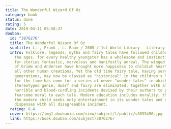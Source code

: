 ```yaml
---
title: The Wonderful Wizard Of Oz
category: book
status: done
rating: 5
date: 2019-04-11 05:58:37
douban:
  id: "3876276"
  title: The Wonderful Wizard Of Oz
  subtitle: L. , Frank , L. Baum / 2005 / 1st World Library - Literary Society
  intro: Folklore, legends, myths and fairy tales have followed childhood through
    the ages, for every healthy youngster has a wholesome and instinctive love
    for stories fantastic, marvelous and manifestly unreal. The winged fairies
    of Grimm and Andersen have brought more happiness to childish hearts than
    all other human creations. Yet the old time fairy tale, having served for
    generations, may now be classed as "historical" in the children's library;
    for the time has come for a series of newer "wonder tales" in which the
    stereotyped genie, dwarf and fairy are eliminated, together with all the
    horrible and blood-curdling incidents devised by their authors to point a
    fearsome moral to each tale. Modern education includes morality; therefore
    the modern child seeks only entertainment in its wonder tales and gladly
    dispenses with all disagreeable incident.
  rating: 8.4
  cover: https://img1.doubanio.com/view/subject/l/public/s3895490.jpg
  link: https://book.douban.com/subject/3876276/
---
```


